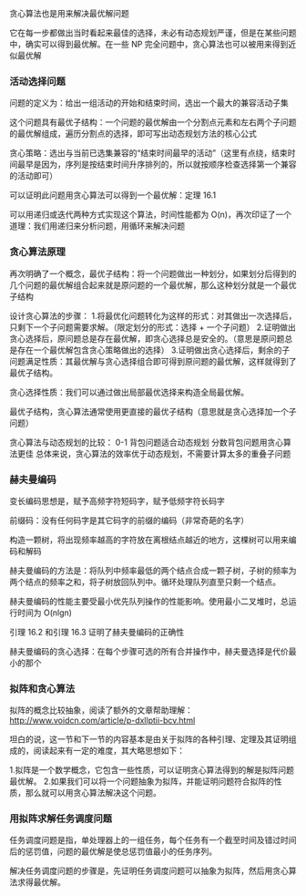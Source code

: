 贪心算法也是用来解决最优解问题

它在每一步都做出当时看起来最佳的选择，未必有动态规划严谨，但是在某些问题中，确实可以得到最优解。在一些 NP 完全问题中，贪心算法也可以被用来得到近似最优解

### 活动选择问题

问题的定义为：给出一组活动的开始和结束时间，选出一个最大的兼容活动子集

这个问题具有最优子结构：一个问题的最优解由一个分割点元素和左右两个子问题的最优解组成，遍历分割点的选择，即可写出动态规划方法的核心公式

贪心策略：选出与当前已选集兼容的“结束时间最早的活动”（这里有点绕，结束时间最早是因为，序列是按结束时间升序排列的，所以就按顺序检查选择第一个兼容的活动即可）

可以证明此问题用贪心算法可以得到一个最优解：定理 16.1

可以用递归或迭代两种方式实现这个算法，时间性能都为 O(n)，再次印证了一个道理：我们用递归来分析问题，用循环来解决问题

### 贪心算法原理

再次明确了一个概念，最优子结构：将一个问题做出一种划分，如果划分后得到的几个问题的最优解组合起来就是原问题的一个最优解，那么这种划分就是一个最优子结构

设计贪心算法的步骤：
1.将最优化问题转化为这样的形式：对其做出一次选择后，只剩下一个子问题需要求解。（限定划分的形式：选择 + 一个子问题）
2.证明做出贪心选择后，原问题总是存在最优解，即贪心选择总是安全的。（意思是原问题总是存在一个最优解包含贪心策略做出的选择）
3.证明做出贪心选择后，剩余的子问题满足性质：其最优解与贪心选择组合即可得到原问题的最优解，这样就得到了最优子结构。

贪心选择性质：我们可以通过做出局部最优选择来构造全局最优解。

最优子结构，贪心算法通常使用更直接的最优子结构（意思就是贪心选择加一个子问题）

贪心算法与动态规划的比较：
0-1 背包问题适合动态规划
分数背包问题用贪心算法更佳
总体来说，贪心算法的效率优于动态规划，不需要计算太多的重叠子问题

### 赫夫曼编码

变长编码思想是，赋予高频字符短码字，赋予低频字符长码字

前缀码：没有任何码字是其它码字的前缀的编码（非常奇葩的名字）

构造一颗树，将出现频率越高的字符放在离根结点越近的地方，这棵树可以用来编码和解码

赫夫曼编码的方法是：将队列中频率最低的两个结点合成一颗子树，子树的频率为两个结点的频率之和，将子树放回队列中。循环处理队列直至只剩一个结点。

赫夫曼编码的性能主要受最小优先队列操作的性能影响。使用最小二叉堆时，总运行时间为 O(nlgn)

引理 16.2 和引理 16.3 证明了赫夫曼编码的正确性

赫夫曼编码的贪心选择：在每个步骤可选的所有合并操作中，赫夫曼选择是代价最小的那个

### 拟阵和贪心算法

拟阵的概念比较抽象，阅读了额外的文章帮助理解：
http://www.voidcn.com/article/p-dxllptii-bcv.html

坦白的说，这一节和下一节的内容基本是由关于拟阵的各种引理、定理及其证明组成的，阅读起来有一定的难度，其大略思想如下：

1.拟阵是一个数学概念，它包含一些性质，可以证明贪心算法得到的解是拟阵问题最优解。
2.如果我们可以将一个问题抽象为拟阵，并能证明问题符合拟阵的性质，那么就可以用贪心算法解决这个问题。

### 用拟阵求解任务调度问题

任务调度问题是指，单处理器上的一组任务，每个任务有一个截至时间及错过时间后的惩罚值，问题的最优解是使总惩罚值最小的任务序列。

解决任务调度问题的步骤是，先证明任务调度问题可以抽象为拟阵，然后用贪心算法求得最优解。





















